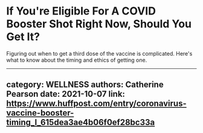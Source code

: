 # If You're Eligible For A COVID Booster Shot Right Now, Should You Get It?

Figuring out when to get a third dose of the vaccine is complicated. Here's what to know about the timing and ethics of getting one.

---
category: WELLNESS
authors: Catherine Pearson
date: 2021-10-07
link: https://www.huffpost.com/entry/coronavirus-vaccine-booster-timing_l_615dea3ae4b06f0ef28bc33a
---

